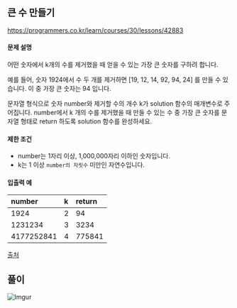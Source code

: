 ## 큰 수 만들기

https://programmers.co.kr/learn/courses/30/lessons/42883

#### 문제 설명

어떤 숫자에서 k개의 수를 제거했을 때 얻을 수 있는 가장 큰 숫자를 구하려 합니다.

예를 들어, 숫자 1924에서 수 두 개를 제거하면 [19, 12, 14, 92, 94, 24] 를 만들 수 있습니다. 이 중 가장 큰 숫자는 94 입니다.

문자열 형식으로 숫자 number와 제거할 수의 개수 k가 solution 함수의 매개변수로 주어집니다. number에서 k 개의 수를 제거했을 때 만들 수 있는 수 중 가장 큰 숫자를 문자열 형태로 return 하도록 solution 함수를 완성하세요.

#### 제한 조건

* number는 1자리 이상, 1,000,000자리 이하인 숫자입니다.
* k는 1 이상 `number의 자릿수` 미만인 자연수입니다.

#### 입출력 예

| number | k | return |
| :--- | :--- | :--- |
| 1924 |2 | 94 |
| 1231234 | 3 | 3234 |
| 4177252841 |4 |775841 |

[출처](http://hsin.hr/coci/archive/2011_2012/contest4_tasks.pdf)

## 풀이

![Imgur](https://i.imgur.com/GT4lgXp.png)
